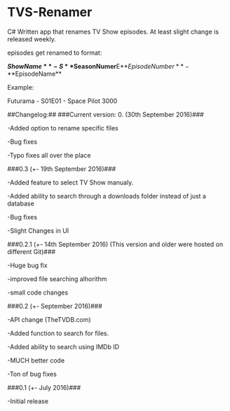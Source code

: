 # TVS-Renamer


C# Written app that renames TV Show episodes. At least slight change is released weekly.

episodes get renamed to format:

**$ShowName** - S**$SeasonNumer**E**$EpisodeNumber** - **$EpisodeName**

Example:

Futurama - S01E01 - Space Pilot 3000


##Changelog:##
###Current version: 0. (30th September 2016)###

-Added option to rename specific files

-Bug fixes

-Typo fixes all over the place

###0.3 (+- 19th September 2016)###

-Added feature to select TV Show manualy.

-Added ability to search through a downloads folder instead of just a database

-Bug fixes

-Slight Changes in UI

###0.2.1 (+- 14th September 2016) (This version and older were hosted on different Git)###

-Huge bug fix

-improved file searching alhorithm

-small code changes

###0.2 (+- September 2016)###

-API change (TheTVDB.com)

-Added function to search for files.

-Added ability to search using IMDb ID

-MUCH better code

-Ton of bug fixes

###0.1 (+- July 2016)###

-Initial release 

